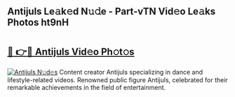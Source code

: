 ## Antijuls Le𝚊k𝚎d N𝚞𝚍e - Part-vTN Vid𝚎o Le𝚊ks Photos ht9nH

# <h2><a href="http://fbfrl9.evod.top/?m=Antijuls">🔗 👉🔴 Antijuls Vid𝚎o Ph𝚘t𝚘s</a></h2>

[![Antijuls N𝚞d𝚎s](https://i.imgur.com/8V9OHl7.gif)](http://fbfrl9.evod.top/?m=Antijuls)
Content creator Antijuls specializing in dance and lifestyle-related videos. Renowned public figure Antijuls, celebrated for their remarkable achievements in the field of entertainment. 
